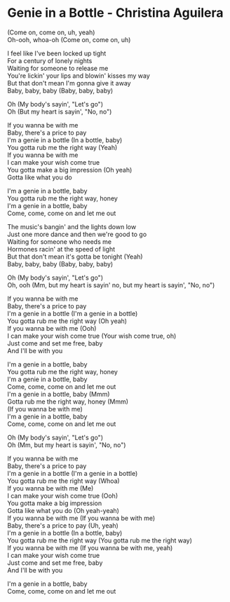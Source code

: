# Genie in a Bottle - Christina Aguilera

(Come on, come on, uh, yeah)\
Oh-ooh, whoa-oh (Come on, come on, uh)

I feel like I've been locked up tight\
For a century of lonely nights\
Waiting for someone to release me\
You're lickin' your lips and blowin' kisses my way\
But that don't mean I'm gonna give it away\
Baby, baby, baby (Baby, baby, baby)

Oh (My body's sayin', "Let's go")\
Oh (But my heart is sayin', "No, no")

If you wanna be with me\
Baby, there's a price to pay\
I'm a genie in a bottle (In a bottle, baby)\
You gotta rub me the right way (Yeah)\
If you wanna be with me\
I can make your wish come true\
You gotta make a big impression (Oh yeah)\
Gotta like what you do

I'm a genie in a bottle, baby\
You gotta rub me the right way, honey\
I'm a genie in a bottle, baby\
Come, come, come on and let me out

The music's bangin' and the lights down low\
Just one more dance and then we're good to go\
Waiting for someone who needs me\
Hormones racin' at the speed of light\
But that don't mean it's gotta be tonight (Yeah)\
Baby, baby, baby (Baby, baby, baby)

Oh (My body's sayin', "Let's go")\
Oh, ooh (Mm, but my heart is sayin' no, but my heart is sayin', "No, no")

If you wanna be with me\
Baby, there's a price to pay\
I'm a genie in a bottle (I'm a genie in a bottle)\
You gotta rub me the right way (Oh yeah)\
If you wanna be with me (Ooh)\
I can make your wish come true (Your wish come true, oh)\
Just come and set me free, baby\
And I'll be with you

I'm a genie in a bottle, baby\
You gotta rub me the right way, honey\
I'm a genie in a bottle, baby\
Come, come, come on and let me out\
I'm a genie in a bottle, baby (Mmm)\
Gotta rub me the right way, honey (Mmm)\
(If you wanna be with me)\
I'm a genie in a bottle, baby\
Come, come, come on and let me out

Oh (My body's sayin', "Let's go")\
Oh (Mm, but my heart is sayin', "No, no")

If you wanna be with me\
Baby, there's a price to pay\
I'm a genie in a bottle (I'm a genie in a bottle)\
You gotta rub me the right way (Whoa)\
If you wanna be with me (Me)\
I can make your wish come true (Ooh)\
You gotta make a big impression\
Gotta like what you do (Oh yeah-yeah)\
If you wanna be with me (If you wanna be with me)\
Baby, there's a price to pay (Uh, yeah)\
I'm a genie in a bottle (In a bottle, baby)\
You gotta rub me the right way (You gotta rub me the right way)\
If you wanna be with me (If you wanna be with me, yeah)\
I can make your wish come true\
Just come and set me free, baby\
And I'll be with you

I'm a genie in a bottle, baby\
Come, come, come on and let me out